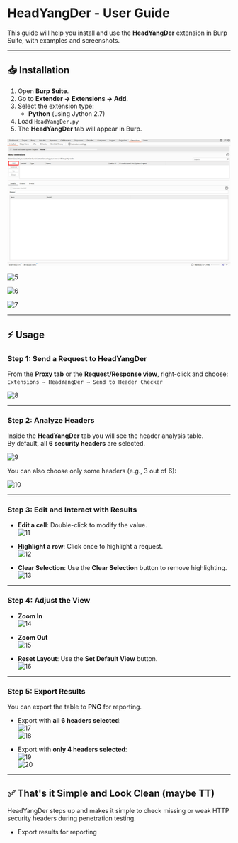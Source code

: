 # HeadYangDer - User Guide

This guide will help you install and use the **HeadYangDer** extension in Burp Suite, with examples and screenshots.

---

## 📥 Installation

1. Open **Burp Suite**.  
2. Go to **Extender → Extensions → Add**.  
3. Select the extension type:  
   - **Python** (using Jython 2.7)  
4. Load `HeadYangDer.py`  
5. The **HeadYangDer** tab will appear in Burp.  

![4](./Docs/4.png)

![5](./5.png)

![6](./6.png)

![7](./7.png)

---

## ⚡ Usage

### Step 1: Send a Request to HeadYangDer
From the **Proxy tab** or the **Request/Response view**, right-click and choose:  
`Extensions → HeadYangDer → Send to Header Checker`  

![8](./8.png)  

---

### Step 2: Analyze Headers
Inside the **HeadYangDer** tab you will see the header analysis table.  
By default, all **6 security headers** are selected.  

![9](./9.png)  

You can also choose only some headers (e.g., 3 out of 6):  

![10](./10.png)  

---

### Step 3: Edit and Interact with Results
- **Edit a cell**: Double-click to modify the value.  
  ![11](./11.png)  

- **Highlight a row**: Click once to highlight a request.  
  ![12](./12.png)  

- **Clear Selection**: Use the **Clear Selection** button to remove highlighting.  
  ![13](./13.png)  

---

### Step 4: Adjust the View
- **Zoom In**  
  ![14](./14.png)  

- **Zoom Out**  
  ![15](./15.png)  

- **Reset Layout**: Use the **Set Default View** button.  
  ![16](./16.png)  

---

### Step 5: Export Results
You can export the table to **PNG** for reporting.  

- Export with **all 6 headers selected**:  
  ![17](./17.png)  
  ![18](./18.png)  

- Export with **only 4 headers selected**:  
  ![19](./19.png)  
  ![20](./20.png)  

---

## ✅ That's it Simple and Look Clean (maybe TT)

HeadYangDer steps up and makes it simple to check missing or weak HTTP security headers during penetration testing.
- Export results for reporting  


